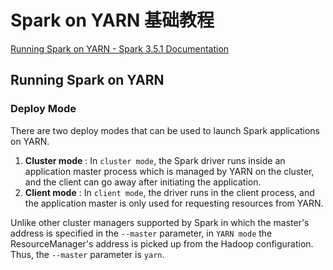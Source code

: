 # Spark on YARN 基础教程

[Running Spark on YARN - Spark 3.5.1 Documentation](https://spark.apache.org/docs/latest/running-on-yarn.html)

## Running Spark on YARN

### Deploy Mode

There are two deploy modes that can be used to launch Spark applications on YARN.
1. **Cluster mode** : In `cluster mode`, the Spark driver runs inside an application master process which is managed by YARN on the cluster, and the client can go away after initiating the application.
2. **Client mode** : In `client mode`, the driver runs in the client process, and the application master is only used for requesting resources from YARN.

Unlike other cluster managers supported by Spark in which the master's address is specified in the `--master` parameter, in `YARN mode` the ResourceManager's address is picked up from the Hadoop configuration. Thus, the `--master` parameter is `yarn`.